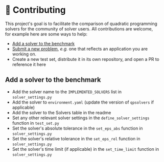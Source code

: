 # 👷 Contributing

This project's goal is to facilitate the comparison of quadratic programming solvers for the community of solver users. All contributions are welcome, for example here are some ways to help:

- [Add a solver to the benchmark](#add-a-solver-to-the-benchmark)
- [Submit a new problem](https://github.com/qpsolvers/qpbenchmark/issues/new?template=new_problem.md), *e.g.* one that reflects an application you are working on.
- Create a new test set, distribute it in its own repository, and open a PR to reference it here

## Add a solver to the benchmark

- Add the solver name to the `IMPLEMENTED_SOLVERS` list in `solver_settings.py`
- Add the solver to `environment.yaml` (update the version of `qpsolvers` if applicable)
- Add the solver to the Solvers table in the readme
- Set any other relevant solver settings in the `define_solver_settings` function in `test_set.py`
- Set the solver's absolute tolerance in the `set_eps_abs` function in `solver_settings.py`
- Set the solver's relative tolerance in the `set_eps_rel` function in `solver_settings.py`
- Set the solver's time limit (if applicable) in the `set_time_limit` function in `solver_settings.py`
